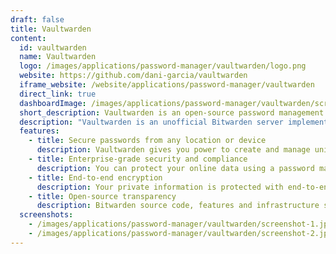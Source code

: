 ```yaml
---
draft: false
title: Vaultwarden
content:
  id: vaultwarden
  name: Vaultwarden
  logo: /images/applications/password-manager/vaultwarden/logo.png
  website: https://github.com/dani-garcia/vaultwarden
  iframe_website: /website/applications/password-manager/vaultwarden
  direct_link: true
  dashboardImage: /images/applications/password-manager/vaultwarden/screenshot-1.jpg
  short_description: Vaultwarden is an open-source password management application that can be self-hosted and run on your infrastructure.
  description: "Vaultwarden is an unofficial Bitwarden server implementation written in Rust. It's compatible with the official Bitwarden clients, and is ideal for self-hosted deployments where running the official resource-heavy service is undesirable. Development of features that are mainly useful to larger organizations (e.g. single sign-on, directory syncing, etc) is not a priority."
  features:
    - title: Secure passwords from any location or device
      description: Vaultwarden gives you power to create and manage unique passwords, so you can strengthen privacy and boost productivity online from any device or location.
    - title: Enterprise-grade security and compliance
      description: You can protect your online data using a password manager you can trust. Vaultwarden conducts regular third-party security audits and is compliant with Privacy Shield, HIPAA, GDPR, CCPA, and SOC 2 security standards.
    - title: End-to-end encryption
      description: Your private information is protected with end-to-end encryption before it leaves your device.
    - title: Open-source transparency
      description: Bitwarden source code, features and infrastructure security are vetted and improved by the global community.
  screenshots:
    - /images/applications/password-manager/vaultwarden/screenshot-1.jpg
    - /images/applications/password-manager/vaultwarden/screenshot-2.jpg
---
```

